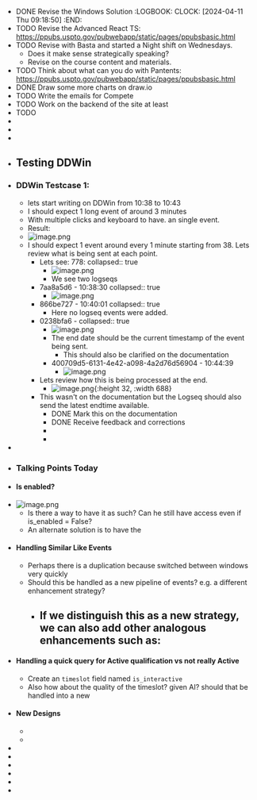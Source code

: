 - DONE Revise the Windows Solution
  :LOGBOOK:
  CLOCK: [2024-04-11 Thu 09:18:50]
  :END:
- TODO Revise the Advanced React TS: https://ppubs.uspto.gov/pubwebapp/static/pages/ppubsbasic.html
- TODO Revise with Basta and started a Night shift on Wednesdays.
	- Does it make sense strategically speaking?
	- Revise on the course content and materials.
- TODO Think about what can you do with Pantents: https://ppubs.uspto.gov/pubwebapp/static/pages/ppubsbasic.html
- DONE Draw some more charts on draw.io
- TODO Write the emails for Compete
- TODO Work on the backend of the site at least
- TODO
-
-
-
- ## Testing DDWin
- ### DDWin Testcase 1:
	- lets start writing on DDWin from 10:38 to 10:43
	- I should expect 1 long event of around 3 minutes
	- With multiple clicks and keyboard to have. an single event.
	- Result:
	- ![image.png](../assets/image_1712846684734_0.png)
	- I should expect 1 event around every 1 minute starting from 38. Lets review what is being sent at each point.
		- Lets see: 778:
		  collapsed:: true
			- ![image.png](../assets/image_1712846873235_0.png)
			- We see two logseqs
		- 7aa8a5d6 - 10:38:30
		  collapsed:: true
			- ![image.png](../assets/image_1712846914312_0.png)
		- 866be727 - 10:40:01
		  collapsed:: true
			- Here no logseq events were added.
		- 0238bfa6 -
		  collapsed:: true
			- ![image.png](../assets/image_1712847121744_0.png)
			- The end date should be the current timestamp of the event being sent.
				- This should also be clarified on the documentation
			- 400709d5-6131-4e42-a098-4a2d76d56904 - 10:44:39
				- ![image.png](../assets/image_1712847221652_0.png)
		- Lets review how this is being processed at the end.
			- ![image.png](../assets/image_1712848141600_0.png){:height 32, :width 688}
		- This wasn't on the documentation but the Logseq should also send the latest endtime available.
			- DONE Mark this on the documentation
			- DONE Receive feedback and corrections
			-
			-
-
- ### Talking Points Today
- #### Is enabled?
- ![image.png](../assets/image_1712850118563_0.png)
	- Is there a way to have it as such? Can he still have access even if is_enabled = False?
	- An alternate solution is to have the
- #### Handling Similar Like Events
	- Perhaps there is a duplication because switched between windows very quickly
	- Should this be handled as a new pipeline of events? e.g. a different enhancement strategy?
		- If we distinguish this as a new strategy, we can also add other analogous enhancements such as:
			-
- #### Handling a quick query for Active qualification vs not really Active
	- Create an `timeslot` field named `is_interactive`
	- Also how about the quality of the timeslot? given AI? should that be handled into a new
- #### New Designs
	-
	-
-
-
-
-
-
-